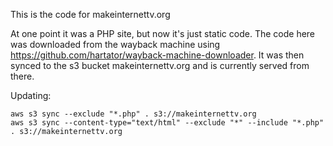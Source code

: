 This is the code for makeinternettv.org

At one point it was a PHP site, but now it's just static code.  The code here
was downloaded from the wayback machine using
https://github.com/hartator/wayback-machine-downloader.  It was then synced to
the s3 bucket makeinternettv.org and is currently served from there.


Updating:

```
aws s3 sync --exclude "*.php" . s3://makeinternettv.org
aws s3 sync --content-type="text/html" --exclude "*" --include "*.php" . s3://makeinternettv.org
```
